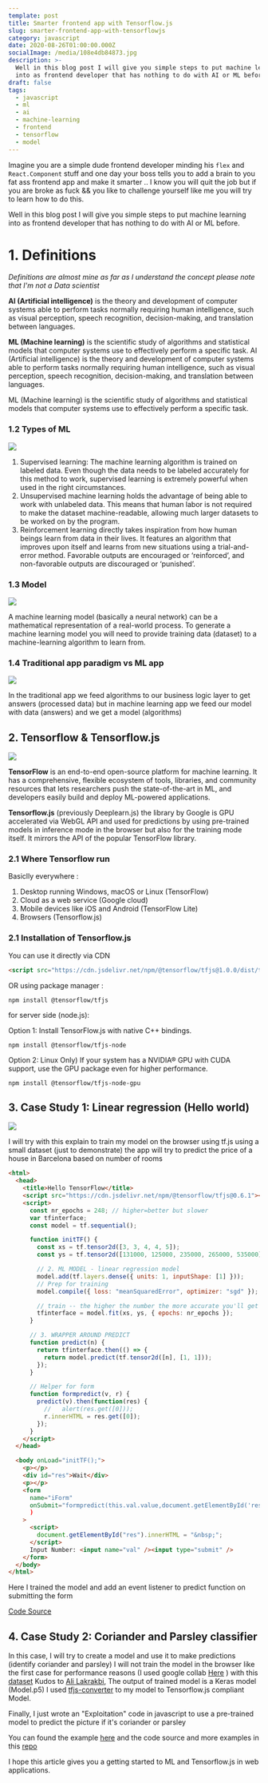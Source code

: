 ```yaml
---
template: post
title: Smarter frontend app with Tensorflow.js
slug: smarter-frontend-app-with-tensorflowjs
category: javascript
date: 2020-08-26T01:00:00.000Z
socialImage: /media/108e4db84873.jpg
description: >-
  Well in this blog post I will give you simple steps to put machine learning
  into as frontend developer that has nothing to do with AI or ML before.
draft: false
tags:
  - javascript
  - ml
  - ai
  - machine-learning
  - frontend
  - tensorflow
  - model
---
```

Imagine you are a simple dude frontend developer minding his `flex` and `React.Component` stuff and one day your boss tells you to add a brain to you fat ass frontend app and make it smarter .. I know you will quit the job but if you are broke as fuck && you like to challenge yourself like me you will try to learn how to do this.

Well in this blog post I will give you simple steps to put machine learning into as frontend developer that has nothing to do with AI or ML before.



# 1. Definitions

*Definitions are almost mine as far as I understand the concept please note that I'm not a Data scientist* 

**AI (Artificial intelligence)** is the theory and development of computer systems able to perform tasks normally requiring human intelligence, such as visual perception, speech recognition, decision-making, and translation between languages.

**ML (Machine learning)** is the scientific study of algorithms and statistical models that computer systems use to effectively perform a specific task. AI (Artificial intelligence) is the theory and development of computer systems able to perform tasks normally requiring human intelligence, such as visual perception, speech recognition, decision-making, and translation between languages.

ML (Machine learning) is the scientific study of algorithms and statistical models that computer systems use to effectively perform a specific task.

### 1.2 Types of ML

![](/media/0_-068ud_-o3ajwq_z.jpg)

1. Supervised learning: The machine learning algorithm is trained on labeled data. Even though the data needs to be labeled accurately for this method to work, supervised learning is extremely powerful when used in the right circumstances.
2. Unsupervised machine learning holds the advantage of being able to work with unlabeled data. This means that human labor is not required to make the dataset machine-readable, allowing much larger datasets to be worked on by the program.
3. Reinforcement learning directly takes inspiration from how human beings learn from data in their lives. It features an algorithm that improves upon itself and learns from new situations using a trial-and-error method. Favorable outputs are encouraged or ‘reinforced’, and non-favorable outputs are discouraged or ‘punished’.

### 1.3 Model

![](/media/images.jpeg)

 A machine learning model (basically a neural network) can be a mathematical representation of a real-world process. To generate a machine learning model you will need to provide training data (dataset) to a machine-learning algorithm to learn from.

### 1.4 Traditional app paradigm vs ML app

![](/media/tvsml.png)

In the traditional app we feed algorithms to our business logic layer to get answers (processed data) but in machine learning app we feed our model with data (answers) and we get a model (algorithms)

## 2. Tensorflow & Tensorflow.js

![](/media/tf.png)

**TensorFlow** is an end-to-end open-source platform for machine learning. It has a comprehensive, flexible ecosystem of tools, libraries, and community resources that lets researchers push the state-of-the-art in ML, and developers easily build and deploy ML-powered applications.

**Tensorflow.js** (previously Deeplearn.js) the library by Google is GPU accelerated via WebGL API and used for predictions by using pre-trained models in inference mode in the browser but also for the training mode itself. It mirrors the API of the popular TensorFlow library.

### 2.1 Where Tensorflow run

Basiclly everywhere :

1. Desktop running Windows, macOS or Linux (TensorFlow)
1. Cloud as a web service (Google cloud)
1. Mobile devices like iOS and Android (TensorFlow Lite)
1. Browsers (Tensorflow.js)


### 2.1 Installation of Tensorflow.js

You can use it directly via CDN 

```html
<script src="https://cdn.jsdelivr.net/npm/@tensorflow/tfjs@1.0.0/dist/tf.min.js"></script>
```

OR using package manager : 

`
npm install @tensorflow/tfjs
`

for server side (node.js):

Option 1: Install TensorFlow.js with native C++ bindings.

`
npm install @tensorflow/tfjs-node
`

Option 2: Linux Only) If your system has a NVIDIA® GPU with CUDA support, use the GPU package even for higher performance.

`
npm install @tensorflow/tfjs-node-gpu
`

## 3. Case Study 1: Linear regression (Hello world)

![](/media/lr.gif)

I will try with this explain to train my model on the browser using tf.js using a small dataset (just to demonstrate) the app will try to predict the price of a house in Barcelona based on number of rooms 

```html
<html>
  <head>
    <title>Hello TensorFlow</title>
    <script src="https://cdn.jsdelivr.net/npm/@tensorflow/tfjs@0.6.1"></script>
    <script>
      const nr_epochs = 248; // higher=better but slower
      var tfinterface;
      const model = tf.sequential();

      function initTF() {
        const xs = tf.tensor2d([3, 3, 4, 4, 5]);
        const ys = tf.tensor2d([131000, 125000, 235000, 265000, 535000]);

        // 2. ML MODEL - linear regression model
        model.add(tf.layers.dense({ units: 1, inputShape: [1] }));
        // Prep for training
        model.compile({ loss: "meanSquaredError", optimizer: "sgd" });

        // train -- the higher the number the more accurate you'll get (but longer run time)
        tfinterface = model.fit(xs, ys, { epochs: nr_epochs });
      }

      // 3. WRAPPER AROUND PREDICT
      function predict(n) {
        return tfinterface.then(() => {
          return model.predict(tf.tensor2d([n], [1, 1]));
        });
      }

      // Helper for form
      function formpredict(v, r) {
        predict(v).then(function(res) {
          //   alert(res.get([0]));
          r.innerHTML = res.get([0]);
        });
      }
    </script>
  </head>

  <body onLoad="initTF();">
    <p></p>
    <div id="res">Wait</div>
    <p></p>
    <form
      name="iForm"
      onSubmit="formpredict(this.val.value,document.getElementById('res')); return false;"
      )
    >
      <script>
        document.getElementById("res").innerHTML = "&nbsp;";
      </script>
      Input Number: <input name="val" /><input type="submit" />
    </form>
  </body>
</html>
```

Here I trained the model and add an event listener to predict function on submitting the form 

[Code Source](https://codesandbox.io/s/determined-allen-2v1i7?file=/index.html)

## 4. Case Study 2: Coriander and Parsley classifier

In this case, I will try to create a model and use it to make predictions (identify coriander and parsley) I will not train the model in the browser like the first case for performance reasons (I used google collab [Here](https://colab.research.google.com/drive/135Oblj6v_Y2uAJOf3quw9y3F38idJLIZ) ) with this [dataset](https://github.com/alilakrakbi/Coriander-vs-Parsley)  Kudos to [Ali Lakrakbi](https://twitter.com/alilakrakbi), The output of trained model is a Keras model (Model.p5) I used [tfjs-converter](https://github.com/tensorflow/tfjs/tree/master/tfjs-converter) to my model to Tensorflow.js compliant Model.

Finally, I just wrote an "Exploitation" code in javascript to use a pre-trained model to predict the picture if it's coriander or parsley

You can found the example [here](https://codesandbox.io/s/proud-dawn-j14mh) and the code source and more examples in this [repo](https://github.com/AbderrahimSoubaiElidrissi/tfjs-examples)

I hope this article gives you a getting started to ML and Tensorflow.js in web applications.